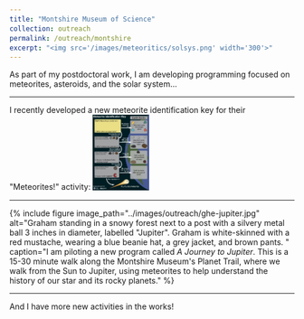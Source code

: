 ```yaml
---
title: "Montshire Museum of Science"
collection: outreach
permalink: /outreach/montshire
excerpt: "<img src='/images/meteoritics/solsys.png' width='300'>"
---
```


As part of my postdoctoral work, I am developing programming focused on meteorites, asteroids, and the solar system...

---

I recently developed a new meteorite identification key for their "Meteorites!" activity:
[<img src='/images/outreach/metkey.jpg' width='100'>](../files/outreach/../meteoritekey_2022.pdf)

---

{% include figure image_path="../images/outreach/ghe-jupiter.jpg" alt="Graham standing in a snowy forest next to a post with a silvery metal ball 3 inches in diameter, labelled "Jupiter". Graham is white-skinned with a red mustache, wearing a blue beanie hat, a grey jacket, and brown pants. " caption="I am piloting a new program called <i>A Journey to Jupiter</i>. This is a 15-30 minute walk along the Montshire Museum's Planet Trail, where we walk from the Sun to Jupiter, using meteorites to help understand the history of our star and its rocky planets." %}

---

And I have more new activities in the works!